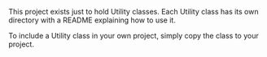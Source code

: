 ﻿This project exists just to hold Utility classes.  Each Utility class has its
own directory with a README explaining how to use it.

To include a Utility class in your own project, simply copy the class to your
project.